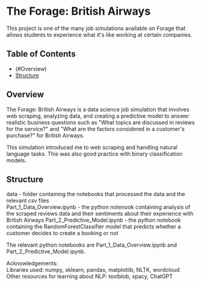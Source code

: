 # The Forage: British Airways  
This project is one of the many job simulations available on Forage that allows students to experience what it's like working at certain companies.

## Table of Contents  
- (#Overview)  
- [Structure](#Structure)


## Overview
The Forage: British Airways is a data science job simulation that involves web scraping, analyzing data, and creating a predictive model to answer realistic business questions such as "What topics are discussed in reviews for the service?" and "What are the factors considered in a customer's purchase?" for British Airways.  

This simulation introduced me to web scraping and handling natural language tasks. This was also good practice with binary classification models.

## Structure
data - folder containing the notebooks that processed the data and the relevant csv files  
Part_1_Data_Overview.ipynb - the python notenook containing analysis of the scraped reviews data and their sentiments about their experience with British Airways
Part_2_Predictive_Model.ipynb - the python notebook containing the RandomForestClassifier model that predicts whether a customer decides to create a booking or not




The relevant python notebooks are Part_1_Data_Overview.ipynb and Part_2_Predictive_Model.ipynb.

Acknowledgements:  
Libraries used: numpy, sklearn, pandas, matplotlib, NLTK, wordcloud  
Other resources for learning about NLP: textblob, spacy, ChatGPT
